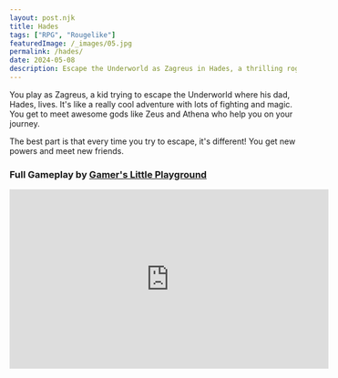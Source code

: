 ```yaml
---
layout: post.njk
title: Hades
tags: ["RPG", "Rougelike"]
featuredImage: /_images/05.jpg
permalink: /hades/
date: 2024-05-08
description: Escape the Underworld as Zagreus in Hades, a thrilling roguelike with god-like powers.
---
```


You play as Zagreus, a kid trying to escape the Underworld where his dad, Hades, lives. It's like a really cool adventure with lots of fighting and magic. You get to meet awesome gods like Zeus and Athena who help you on your journey.

The best part is that every time you try to escape, it's different! You get new powers and meet new friends.

### Full Gameplay by [Gamer's Little Playground](https://www.youtube.com/channel/UCiZVMOinTQGb8HQu53VbV4Q)

<iframe width="560" height="315" src="https://www.youtube.com/embed/dPmMCzvLs9E?si=CXMmwZ5OO1-mPvN3" title="YouTube video player" frameborder="0" allow="accelerometer; autoplay; clipboard-write; encrypted-media; gyroscope; picture-in-picture; web-share" referrerpolicy="strict-origin-when-cross-origin" allowfullscreen></iframe>
